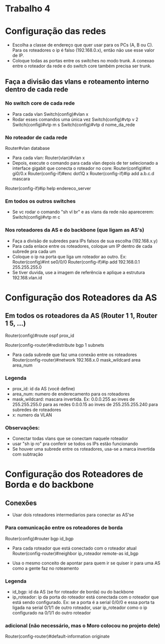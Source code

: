 # Trabalho 4

# Configuração das redes

- Escolha a classe de endereço que quer usar para os PCs (A, B ou C). Para os roteadores o ip é falso (192.168.0.x), então não use esse valor de IP. 
- Coloque todas as portas entre os switches no modo trunk. A conexao entre o roteador da rede e do switch core também precisa ser trunk. 

## Faça a divisão das vlans e roteamento interno dentro de cada rede

### No switch core de cada rede

- Para cada vlan
Switch(config)#vlan x
- Rodar esses comandos uma única vez
Switch(config)#vtp v 2
Switch(config)#vtp m s
Switch(config)#vtp d nome_da_rede
<!--- Você escolhe o nome da rede, pode ser qualquer coisa que voce preferir --->

### No roteador de cada rede
	
Router#vlan database
- Para cada vlan:
Router(vlan)#vlan x
- Depois, execute o comando para cada vlan depois de ter selecionado a interface gigabit que conecta o roteador no core:
Router(config)#int gi0/0.x
Router(config-if)#enc dot1Q x
Router(config-if)#ip add a.b.c.d mascara
<!--- a, b, c e d são os octetos da sua classe de ip. Eu usei a classe A para os enderecos, então por exemplo ficaria 30.0.11.1, com mascara 255.255.255.0, mas você que tem que definir como vai dividir as vlans e qual mascara vai usar pra poder escolher esses valores. É a mesma coisa do trabalho anterior, mas com IPs verdadeiros --->
Router(config-if)#ip help endereco_server
<!--- O IP do server precisa ser estático. Escolha um endereço e coloque ele nesse campo ---> 

### Em todos os outros switches

- Se vc rodar o comando "sh vl br" e as vlans da rede não aparecerem:
Switch(config)#vtp m c

### Nos roteadores da AS e do backbone (que ligam as AS's)

- Faça a divisão de subredes para IPs falsos de sua escolha (192.168.x.y)
- Para cada enlace entre os roteadores, coloque um IP dentro de cada subrede pra cada um
- Coloque o ip na porta que liga um roteador ao outro. Ex:
Router(config)#int se0/0/0
Router(config-if)#ip add 192.168.0.1 255.255.255.0
- Se tiver duvida, use a imagem de referência e aplique a estrutura 192.168.vlan.id
<!--- vlan aqui é o numero da vlan de comunicação entre os roteadores e id é o ultimo octeto que identifica qual roteador é qual --->

# Configuração dos Roteadores da AS

## Em todos os roteadores da AS (Router 1 1, Router 1 5, ...) 
	
Router(config)#route ospf prox_id
<!--- Eu usei o prox_id como o numero da AS nos roteadores dentro das ASs --->
Router(config-router)#redistribute bgp 1 subnets
<!--- Esse comando distribui os IPs das outras redes pras subredes dentro desse roteador --->
- Para cada subrede que faz uma conexão entre os roteadores
Router(config-router)#network 192.168.x.0 mask_wildcard area area_num

### Legenda

- prox_id: id da AS (você define)
- area_num: numero de enderecamento para os roteadores
- mask_wildcard: mascara invertida. Ex: 0.0.0.255 ao inves de 255.255.255.0 para as redes
										0.0.0.15 ao inves de 255.255.255.240 para subredes de roteadores
- x: numero da VLAN

### Observações: 

- Conectar todas vlans que se conectam naquele roteador
- usar "sh ip ro" pra conferir se todos os IPs estão funcionando
- Se houver uma subrede entre os roteadores, usa-se a marca invertida com subtração

# Configuração dos Roteadores de Borda e do backbone

## Conexões

- Usar dois roteadores intermediarios para conectar as AS'se

### Para comunicação entre os roteadores de borda
Router(config)#router bgp id_bgp
- Para cada roteador que está conectado com o roteador atual
Router(config-router)#neighbor ip_roteador remote-as id_bgp
<!--- o id_bgp nesse caso é o do roteador que está sendo referenciado --->

- Usa o mesmo conceito de apontar para quem ir se quiser ir para uma AS como a gente faz no roteamento

### Legenda

- id_bgp: id da AS (se for roteador de borda) ou do backbone
- ip_roteador: ip da porta do roteador está conectada com o roteador que está sendo configurado. 
  Ex: se a porta é a serial 0/0/0 e essa porta ta ligada na serial 0/1/1 de outro roteador, usar ip_roteador como o ip configurado na 0/1/1 do outro roteador

### adicional (não necessário, mas o Moro colocou no projeto dele)
Router(config-router)#default-information originate
